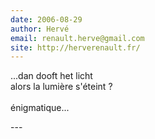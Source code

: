 ```yaml
---
date: 2006-08-29
author: Hervé
email: renault.herve@gmail.com
site: http://herverenault.fr/
---
```


<p>...dan dooft het licht<br />
alors la lumière s'éteint ?<br />
<br />
énigmatique...</p>
---